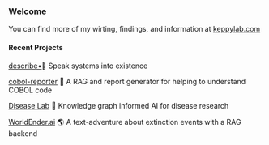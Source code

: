 ### Welcome

You can find more of my wirting, findings, and information at [keppylab.com](https://www.keppylab.com)

#### Recent Projects
[describe•](https://github.com/keppy/describe)💬
Speak systems into existence

[cobol-reporter](https://github.com/keppy/cobol-reporter) 🔭
A RAG and report generator for helping to understand COBOL code

[Disease Lab](https://github.com/keppy/disease-lab) 🧪
Knowledge graph informed AI for disease research

[WorldEnder.ai](https://github.com/keppy/WorldEnder.ai) 🌎
A text-adventure about extinction events with a RAG backend

<!--
**keppy/keppy** is a ✨ _special_ ✨ repository because its `README.md` (this file) appears on your GitHub profile.

[![Keppy's GitHub stats](https://github-readme-stats.vercel.app/api?username=keppy)](https://github.com/anuraghazra/github-readme-stats)

Here are some ideas to get you started:

- 🔭 I’m currently working on ...
- 🌱 I’m currently learning ...
- 👯 I’m looking to collaborate on ...
- 🤔 I’m looking for help with ...
- 💬 Ask me about ...
- 📫 How to reach me: ...
- 😄 Pronouns: ...
- ⚡ Fun fact: ...
-->
